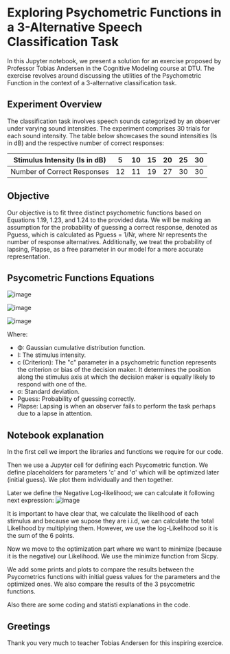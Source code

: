 # Exploring Psychometric Functions in a 3-Alternative Speech Classification Task

In this Jupyter notebook, we present a solution for an exercise proposed by Professor Tobias Andersen in the Cognitive Modeling course at DTU. The exercise revolves around discussing the utilities of the Psychometric Function in the context of a 3-alternative classification task.

## Experiment Overview

The classification task involves speech sounds categorized by an observer under varying sound intensities. The experiment comprises 30 trials for each sound intensity. The table below showcases the sound intensities (Is in dB) and the respective number of correct responses:

| Stimulus Intensity (Is in dB) | 5 | 10 | 15 | 20 | 25 | 30 |
|-------------------------------|---|----|----|----|----|----|
| Number of Correct Responses    | 12| 11 | 19 | 27 | 30 | 30 |

## Objective

Our objective is to fit three distinct psychometric functions based on Equations 1.19, 1.23, and 1.24 to the provided data. We will be making an assumption for the probability of guessing a correct response, denoted as Pguess, which is calculated as Pguess = 1/Nr, where Nr represents the number of response alternatives. Additionally, we treat the probability of lapsing, Plapse, as a free parameter in our model for a more accurate representation.

## Psycometric Functions Equations

![image](https://github.com/adrianlopezpirvu/DTU/assets/116965884/93468873-1817-408a-b63c-016ec2d1f6dd)

![image](https://github.com/adrianlopezpirvu/DTU/assets/116965884/35820d4e-fecf-4b37-9a9d-fe545543d756)

![image](https://github.com/adrianlopezpirvu/DTU/assets/116965884/21930dca-63c5-4326-a087-496b5d6838df)

Where:
- Φ: Gaussian cumulative distribution function.
- I: The stimulus intensity.
- c (Criterion): The "c" parameter in a psychometric function represents the criterion or bias                    of the decision maker. It determines the position along the stimulus axis at                    which the decision maker is equally likely to respond with one of the.
- σ: Standard deviation.
- Pguess: Probability of guessing correctly.
- Plapse: Lapsing is when an observer fails to perform the task perhaps due to a lapse in attention.

## Notebook explanation

In the first cell we import the libraries and functions we require for our code. 

Then we use a Jupyter cell for defining each Psycometric function. We define placeholders for parameters 'c' and 'σ' which will be optimized later (initial guess). We plot them individually and then together.

Later we define the Negative Log-likelihood; we can calculate it following next expression:
​![image](https://github.com/adrianlopezpirvu/DTU/assets/116965884/4aa53354-7c69-42dd-8f74-15ac6dcfd24b)

It is important to have clear that, we calculate the likelihood of each stimulus and because we supose they are i.i.d, we can calculate the total Likelihood by multiplying them. However, we use the log-Likelihood so it is the sum of the 6 points.

Now we move to the optimization part where we want to minimize (because it is the negative) our Likelihood. We use the minimize function from Sicpy.

We add some prints and plots to compare the results between the Psycometrics functions with initial guess values for the parameters and the optimized ones. We also compare the results of the 3 psycometric functions.

Also there are some coding and statisti explanations in the code.

## Greetings

Thank you very much to teacher Tobias Andersen for this inspiring exercice.


